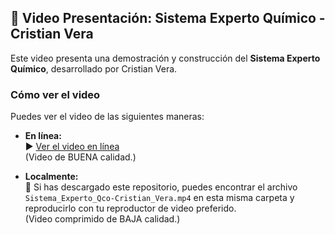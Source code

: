 ## 🎥 Video Presentación: Sistema Experto Químico - Cristian Vera

Este video presenta una demostración y construcción del **Sistema Experto Químico**, desarrollado por Cristian Vera.

### Cómo ver el video

Puedes ver el video de las siguientes maneras:

* **En línea:**  
  ▶️ [Ver el video en línea](https://youtu.be/OWN0Zdu0M6w)  
  (Video de BUENA calidad.)

* **Localmente:**  
  💾 Si has descargado este repositorio, puedes encontrar el archivo  
  `Sistema_Experto_Qco-Cristian_Vera.mp4` en esta misma carpeta y reproducirlo con tu reproductor de video preferido.  
  (Video comprimido de BAJA calidad.)